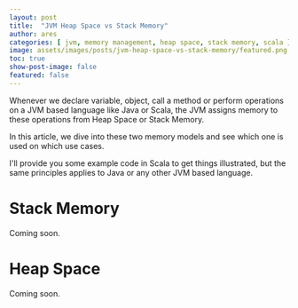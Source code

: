 ```yaml
---
layout: post
title:  "JVM Heap Space vs Stack Memory"
author: ares
categories: [ jvm, memory management, heap space, stack memory, scala ]
image: assets/images/posts/jvm-heap-space-vs-stack-memory/featured.png
toc: true
show-post-image: false
featured: false
---
```

Whenever we declare variable, object, call a method or perform operations on a JVM based language like Java or Scala, 
the JVM assigns memory to these operations from Heap Space or Stack Memory.

In this article, we dive into these two memory models and see which one is used on which use cases.

I'll provide you some example code in Scala to get things illustrated, but the same principles applies to Java or any
other JVM based language.

# Stack Memory
Coming soon.
# Heap Space
Coming soon.